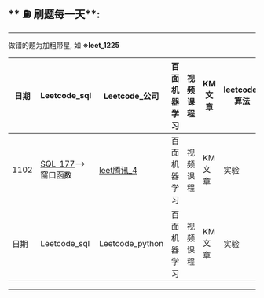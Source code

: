 ## ** ⛽️ 刷题每一天**:
---
做错的题为加粗带星, 如 **※leet_1225**


| 日期 | Leetcode_sql |Leetcode_公司| 百面机器学习 | 视频课程 | KM文章 | leetcode_算法 |
|--- |---|---|---|---|---|---|
| 1102 | [SQL_177](https://leetcode-cn.com/problems/nth-highest-salary/)-->窗口函数 |[leet腾讯_4](https://leetcode-cn.com/problems/median-of-two-sorted-arrays/)<br>| 百面机器学习 | 视频课程 | KM文章 | 实验 |
| 日期 | Leetcode_sql |Leetcode_python| 百面机器学习 | 视频课程 | KM文章 | 实验 |

---

